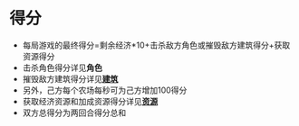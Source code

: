 # 得分

- 每局游戏的最终得分=剩余经济*10+击杀敌方角色或摧毁敌方建筑得分+获取资源得分
- 击杀角色得分详见**角色**
- 摧毁敌方建筑得分详见[**建筑**](../map/construction)
- 另外，己方每个农场每秒可为己方增加100得分
- 获取经济资源和加成资源得分详见[**资源**](../map/resource)
- 双方总得分为两回合得分总和